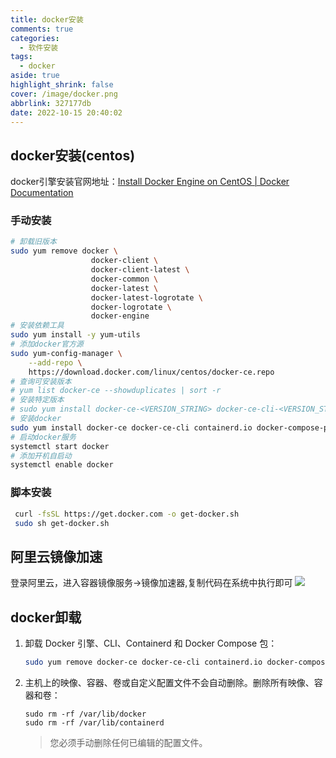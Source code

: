 ```yaml
---
title: docker安装
comments: true
categories:
  - 软件安装
tags:
  - docker
aside: true
highlight_shrink: false
cover: /image/docker.png
abbrlink: 327177db
date: 2022-10-15 20:40:02
---
```



## docker安装(centos)

docker引擎安装官网地址：[Install Docker Engine on CentOS | Docker Documentation](https://docs.docker.com/engine/install/centos/)

### 手动安装

```bash
# 卸载旧版本
sudo yum remove docker \
                  docker-client \
                  docker-client-latest \
                  docker-common \
                  docker-latest \
                  docker-latest-logrotate \
                  docker-logrotate \
                  docker-engine
# 安装依赖工具
sudo yum install -y yum-utils
# 添加docker官方源
sudo yum-config-manager \
    --add-repo \
    https://download.docker.com/linux/centos/docker-ce.repo
# 查询可安装版本
# yum list docker-ce --showduplicates | sort -r
# 安装特定版本
# sudo yum install docker-ce-<VERSION_STRING> docker-ce-cli-<VERSION_STRING> containerd.io docker-compose-plugin
# 安装docker
sudo yum install docker-ce docker-ce-cli containerd.io docker-compose-plugin
# 启动docker服务
systemctl start docker
# 添加开机自启动
systemctl enable docker
```

### 脚本安装

```bash
 curl -fsSL https://get.docker.com -o get-docker.sh
 sudo sh get-docker.sh
```

## 阿里云镜像加速

登录阿里云，进入容器镜像服务->镜像加速器,复制代码在系统中执行即可
![](https://cdn.jsdelivr.net/gh/Li-Changwu/image/redis/20221015211053.png)

## docker卸载

1. 卸载 Docker 引擎、CLI、Containerd 和 Docker Compose 包：

   ```bash
   sudo yum remove docker-ce docker-ce-cli containerd.io docker-compose-plugin
   ```

2. 主机上的映像、容器、卷或自定义配置文件不会自动删除。删除所有映像、容器和卷：

   ```b
   sudo rm -rf /var/lib/docker
   sudo rm -rf /var/lib/containerd
   ```

   > 您必须手动删除任何已编辑的配置文件。
